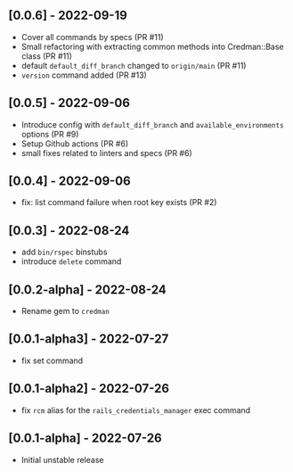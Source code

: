 ## [0.0.6] - 2022-09-19

- Cover all commands by specs (PR #11)
- Small refactoring with extracting common methods into Credman::Base class (PR #11)
- default `default_diff_branch` changed to `origin/main` (PR #11)
- `version` command added (PR #13)

## [0.0.5] - 2022-09-06

- Introduce config with `default_diff_branch` and `available_environments` options (PR #9)
- Setup Github actions (PR #6)
- small fixes related to linters and specs (PR #6)

## [0.0.4] - 2022-09-06

- fix: list command failure when root key exists (PR #2)

## [0.0.3] - 2022-08-24

- add `bin/rspec` binstubs
- introduce `delete` command

## [0.0.2-alpha] - 2022-08-24
- Rename gem to `credman`

## [0.0.1-alpha3] - 2022-07-27

- fix set command

## [0.0.1-alpha2] - 2022-07-26

- fix `rcm` alias for the `rails_credentials_manager` exec command

## [0.0.1-alpha] - 2022-07-26

- Initial unstable release
